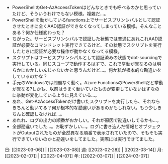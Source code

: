 - PowerShellのGet-AzAccessTokenはどんなときでも呼べるのかと思っていたけど、そういうわけでもない模様。複雑だ…。
- PowerShellを動かしているfunctions上でサービスプリンシパルとして認証させたときに全くAAD認証ができなくなってしまっている模様。そんなことある？何か仕様変わった？
- ちがった。サービスプリンシパルで認証した状態では普通にあれこれAAD認証が必要なコマンドレット実行できてるけど、その状態でスクリプトを実行したときに認証が必要な操作が動かなくなってる模様。
- スクリプトはサービスプリンシパルとして認証済みの状態でdot-sourcingで実行している。同じスコープで動作するはずで、これで挙動が異なるのは明らかにおかしいんじゃないかと思うんだけど…。何か私が根本的な勘違いをしているのかな？
- 手元のWindowsでは問題なく動く。Azure FunctionsのPowerShellだと挙動が異なる?しかも、以前はうまく動いていたものが変更していないはずなのに挙動が変化しているように見えている…。
- あれ、Get-AzAccessTokenだけ書いたスクリプトを実行したら、それならきちんと動いてる？何か根本的な勘違いがあるのかもしれない。もう少しきちんと確認しなければ…。
- あれれ、ログの出力の順番がおかしい。それが原因で勘違いしてるかも…。
- 全部勘違いでした…。お恥ずかしい…。ログに書き込んだ情報とオブジェクトがOutputされたものが全然異なる順番で表示されていたので、そもそも実行できていないのかと勘違いをしてました。実際には実行できてました。

日: [[2023-03-06]] | [[2023-03-08]]
週: [[2023-02-28]] | [[2023-03-14]]
月: [[2023-02-07]] | [[2023-04-07]]
年: [[2022-03-07]] | [[2024-03-07]]